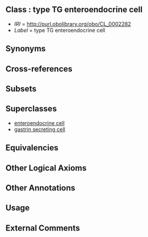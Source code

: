 
## Class : type TG enteroendocrine cell

 * *IRI* = http://purl.obolibrary.org/obo/CL_0002282
 * *Label* = type TG enteroendocrine cell

## Synonyms


## Cross-references


## Subsets


## Superclasses

 * [enteroendocrine cell](../../CL/64/CL_0000164.md)
 * [gastrin secreting cell](../../CL/09/CL_0000509.md)

## Equivalencies


## Other Logical Axioms


## Other Annotations


## Usage


## External Comments

